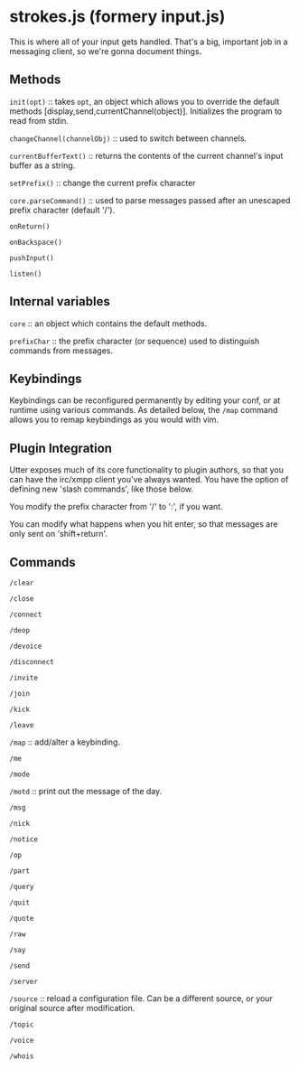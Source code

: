 # strokes.js (formery input.js)

This is where all of your input gets handled. That's a big, important job in a messaging client, so we're gonna document things.

## Methods

`init(opt)` :: takes `opt`, an object which allows you to override the default methods [display,send,currentChannel(object)]. Initializes the program to read from stdin.

`changeChannel(channelObj)` :: used to switch between channels.

`currentBufferText()` :: returns the contents of the current channel's input buffer as a string.

`setPrefix()` :: change the current prefix character

`core.parseCommand()` :: used to parse messages passed after an unescaped prefix character (default '/').

`onReturn()`

`onBackspace()`

`pushInput()`

`listen()`

## Internal variables

`core` :: an object which contains the default methods.

`prefixChar` :: the prefix character (or sequence) used to distinguish commands from messages.

## Keybindings

Keybindings can be reconfigured permanently by editing your conf, or at runtime using various commands. As detailed below, the `/map` command allows you to remap keybindings as you would with vim.

## Plugin Integration

Utter exposes much of its core functionality to plugin authors, so that you can have the irc/xmpp client you've always wanted. You have the option of defining new 'slash commands', like those below.

You modify the prefix character from '/' to ':', if you want.

You can modify what happens when you hit enter, so that messages are only sent on 'shift+return'.

## Commands

`/clear`

`/close`

`/connect`

`/deop`

`/devoice`

`/disconnect`

`/invite`

`/join`

`/kick`

`/leave`

`/map` :: add/alter a keybinding.

`/me`

`/mode`

`/motd` :: print out the message of the day.

`/msg`

`/nick`

`/notice`

`/op`

`/part`

`/query`

`/quit`

`/quote`

`/raw`

`/say`

`/send`

`/server`

`/source` :: reload a configuration file. Can be a different source, or your original source after modification.

`/topic`

`/voice`

`/whois`
